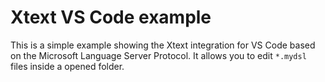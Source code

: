 # Xtext VS Code example

This is a simple example showing the Xtext integration for VS Code based on the Microsoft Language Server Protocol. It allows you to edit `*.mydsl` files inside a opened folder.